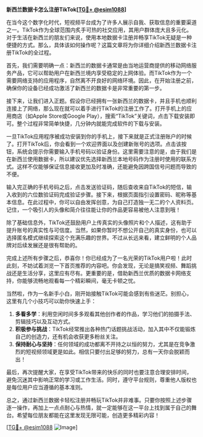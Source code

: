**新西兰数据卡怎么注册TikTok[[TG💪+ @esim1088](https://t.me/s/esim1088)]**

在当今这个数字化时代，短视频平台成为了许多人展示自我、获取信息的重要渠道之一。TikTok作为全球范围内炙手可热的社交应用，其用户群体庞大且多元化。对于生活在新西兰的朋友们来说，使用本地数据卡注册并畅享TikTok无疑是一种便捷的方式。那么，具体该如何操作呢？这篇文章将为你详细介绍新西兰数据卡注册TikTok的全过程。

首先，我们需要明确一点：新西兰的数据卡通常是由当地运营商提供的移动网络服务产品，它可以帮助用户在新西兰境内享受稳定的上网体验。而TikTok作为一个需要网络支持的应用程序，自然离不开良好的网络环境。因此，在开始注册之前，确保你的设备已经成功激活了新西兰的数据卡是非常重要的第一步。

接下来，让我们进入正题。假设你已经拥有一张新西兰的数据卡，并且手机也顺利连接上了网络，那么现在就可以着手进行TikTok的注册工作了。打开手机上的应用商店（如Apple Store或Google Play），搜索“TikTok”关键词，点击下载安装即可。整个过程非常简单快捷，几分钟内就能完成软件的下载与安装。

一旦TikTok应用程序被成功安装到你的手机上，接下来就是正式注册账户的时候了。打开TikTok后，你会看到一个欢迎界面以及创建新账号的选项。点击该按钮，系统会提示你需要输入手机号码以验证身份。这里需要注意的是，由于我们是在新西兰使用数据卡，所以建议优先选择新西兰本地号码作为注册时使用的联系方式。这样不仅能够保证信息接收更加及时准确，还能避免因跨国信号问题而导致的不便。

输入完正确的手机号码之后，点击发送验证码，随后查收来自TikTok的短信，输入收到的六位数验证码完成验证步骤。接下来，根据页面指引设置密码、昵称等基本信息。在此过程中，你可以自由发挥创意，为自己打造独一无二的个人资料页。记住，一个吸引人的头像和简介往往能让你的作品更容易被他人注意到哦！

除了基础信息外，TikTok还鼓励用户上传真实的头像照片和个人描述，这有助于提升账号的真实性与可信度。当然，如果你暂时不想公开自己的真实身份，也可以选择匿名模式继续探索这个充满乐趣的世界。不过从长远来看，建立鲜明的个人品牌对后续发展还是很有帮助的。

完成上述所有步骤之后，恭喜你！你已经成为了一名光荣的TikTok用户啦！此时此刻，不妨试着浏览一下首页推荐的内容吧。你会发现，无论是搞笑视频、舞蹈挑战还是生活分享，这里应有尽有。更重要的是，借助新西兰优质的数据卡网络支持，你能够流畅地观看每一个精彩瞬间，毫无卡顿之忧。

当然啦，作为一名新手小白，刚开始接触TikTok可能会感到有些迷茫。别担心，这里有几个小技巧可以助你快速上手：

1. **多看多学**：利用空闲时间多多观看其他创作者的作品，学习他们的拍摄手法、剪辑技巧以及互动方式。
2. **积极参与挑战**：TikTok经常推出各种热门话题挑战活动，加入其中不仅能锻炼自己的创造力，还有机会收获更多粉丝关注。
3. **保持耐心与坚持**：任何领域的成功都离不开持之以恒的努力，尤其是在竞争激烈的短视频领域更是如此。相信只要付出足够的努力，总有一天你会脱颖而出！

最后，再次提醒大家，在享受TikTok带来的快乐的同时也要注意合理安排时间，避免沉迷其中影响正常的学习或工作生活。同时，遵守平台规则，尊重他人版权也是每位用户应当遵循的基本准则。

总之，通过新西兰数据卡轻松注册并畅玩TikTok并非难事。只要你按照上述步骤逐一操作，再加上一点点耐心与热情，就一定能够在这一平台上找到属于自己的舞台。希望每位朋友都能在这里发现无限可能，创造更多精彩内容！ 

[[TG💪+ @esim1088](https://t.me/s/esim1088) ![Image](https://i.postimg.cc/4NQfJmqS/Snipaste-2025-05-13-00-14-12.png)]